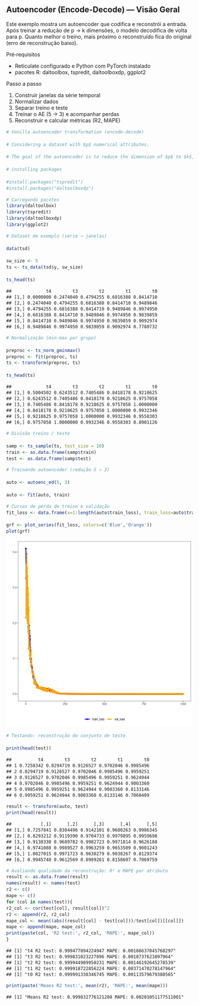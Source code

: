 ## Autoencoder (Encode-Decode) — Visão Geral

Este exemplo mostra um autoencoder que codifica e reconstrói a entrada. Após treinar a redução de p → k dimensões, o modelo decodifica de volta para p. Quanto melhor o treino, mais próximo o reconstruído fica do original (erro de reconstrução baixo).

Pré‑requisitos
- Reticulate configurado e Python com PyTorch instalado
- pacotes R: daltoolbox, tspredit, daltoolboxdp, ggplot2

Passo a passo
1) Construir janelas da série temporal
2) Normalizar dados
3) Separar treino e teste
4) Treinar o AE (5 → 3) e acompanhar perdas
5) Reconstruir e calcular métricas (R2, MAPE)


``` r
# Vanilla autoencoder transformation (encode-decode)

# Considering a dataset with $p$ numerical attributes.

# The goal of the autoencoder is to reduce the dimension of $p$ to $k$, such that these $k$ attributes are enough to recompose the original $p$ attributes. However from the $k$ dimensionals the data is returned back to $p$ dimensions. The higher the quality of autoencoder the similiar is the output from the input.

# installing packages

#install.packages("tspredit")
#install.packages("daltoolboxdp")
```


``` r
# Carregando pacotes
library(daltoolbox)
library(tspredit)
library(daltoolboxdp)
library(ggplot2)
```


``` r
# Dataset de exemplo (série → janelas)

data(tsd)

sw_size <- 5
ts <- ts_data(tsd$y, sw_size)

ts_head(ts)
```

```
##             t4        t3        t2        t1        t0
## [1,] 0.0000000 0.2474040 0.4794255 0.6816388 0.8414710
## [2,] 0.2474040 0.4794255 0.6816388 0.8414710 0.9489846
## [3,] 0.4794255 0.6816388 0.8414710 0.9489846 0.9974950
## [4,] 0.6816388 0.8414710 0.9489846 0.9974950 0.9839859
## [5,] 0.8414710 0.9489846 0.9974950 0.9839859 0.9092974
## [6,] 0.9489846 0.9974950 0.9839859 0.9092974 0.7780732
```


``` r
# Normalização (min-max por grupo)

preproc <- ts_norm_gminmax()
preproc <- fit(preproc, ts)
ts <- transform(preproc, ts)

ts_head(ts)
```

```
##             t4        t3        t2        t1        t0
## [1,] 0.5004502 0.6243512 0.7405486 0.8418178 0.9218625
## [2,] 0.6243512 0.7405486 0.8418178 0.9218625 0.9757058
## [3,] 0.7405486 0.8418178 0.9218625 0.9757058 1.0000000
## [4,] 0.8418178 0.9218625 0.9757058 1.0000000 0.9932346
## [5,] 0.9218625 0.9757058 1.0000000 0.9932346 0.9558303
## [6,] 0.9757058 1.0000000 0.9932346 0.9558303 0.8901126
```


``` r
# Divisão treino / teste

samp <- ts_sample(ts, test_size = 10)
train <- as.data.frame(samp$train)
test <- as.data.frame(samp$test)
```


``` r
# Treinando autoencoder (redução 5 → 3)

auto <- autoenc_ed(5, 3)

auto <- fit(auto, train)
```


``` r
# Curvas de perda de treino e validação
fit_loss <- data.frame(x=1:length(auto$train_loss), train_loss=auto$train_loss, val_loss=auto$val_loss)

grf <- plot_series(fit_loss, colors=c('Blue','Orange'))
plot(grf)
```

![plot of chunk unnamed-chunk-7](fig/autoenc_ed/unnamed-chunk-7-1.png)


``` r
# Testando: reconstrução do conjunto de teste

print(head(test))
```

```
##          t4        t3        t2        t1        t0
## 1 0.7258342 0.8294719 0.9126527 0.9702046 0.9985496
## 2 0.8294719 0.9126527 0.9702046 0.9985496 0.9959251
## 3 0.9126527 0.9702046 0.9985496 0.9959251 0.9624944
## 4 0.9702046 0.9985496 0.9959251 0.9624944 0.9003360
## 5 0.9985496 0.9959251 0.9624944 0.9003360 0.8133146
## 6 0.9959251 0.9624944 0.9003360 0.8133146 0.7068409
```

``` r
result <- transform(auto, test)
print(head(result))
```

```
##           [,1]      [,2]      [,3]      [,4]      [,5]
## [1,] 0.7257841 0.8304496 0.9142101 0.9680263 0.9986345
## [2,] 0.8293212 0.9119390 0.9704733 0.9979895 0.9959698
## [3,] 0.9138330 0.9689782 0.9982723 0.9971814 0.9626188
## [4,] 0.9741088 0.9989527 0.9963259 0.9653509 0.9001243
## [5,] 1.0027015 0.9971723 0.9630279 0.9038267 0.8129374
## [6,] 0.9945748 0.9612569 0.8989261 0.8158607 0.7069759
```


``` r
# Avaliando qualidade da reconstrução: R² e MAPE por atributo
result <- as.data.frame(result)
names(result) <- names(test)
r2 <- c()
mape <- c()
for (col in names(test)){
r2_col <- cor(test[col], result[col])^2
r2 <- append(r2, r2_col)
mape_col <- mean((abs((result[col] - test[col]))/test[col])[[col]])
mape <- append(mape, mape_col)
print(paste(col, 'R2 test:', r2_col, 'MAPE:', mape_col))
}
```

```
## [1] "t4 R2 test: 0.999477894224947 MAPE: 0.00186637045768297"
## [1] "t3 R2 test: 0.999831023227896 MAPE: 0.0018737623897964"
## [1] "t2 R2 test: 0.999944909950231 MAPE: 0.00146192645278539"
## [1] "t1 R2 test: 0.999918722856224 MAPE: 0.00371470278147964"
## [1] "t0 R2 test: 0.999991330346745 MAPE: 0.00113579679380565"
```

``` r
print(paste('Means R2 test:', mean(r2), 'MAPE:', mean(mape)))
```

```
## [1] "Means R2 test: 0.999832776121208 MAPE: 0.00201051177511001"
```
